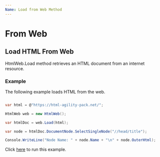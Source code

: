 ```yaml
---
Name: Load from Web Method
---
```


# From Web

## Load HTML From Web

HtmlWeb.Load method retrieves an HTML document from an internet resource.

### Example

The following example loads HTML from the web.

```csharp

var html = @"https://html-agility-pack.net/";

HtmlWeb web = new HtmlWeb();

var htmlDoc = web.Load(html);

var node = htmlDoc.DocumentNode.SelectSingleNode("//head/title");

Console.WriteLine("Node Name: " + node.Name + "\n" + node.OuterHtml);

```

Click [here](https://dotnetfiddle.net/Vtwi7g) to run this example.
